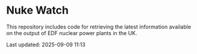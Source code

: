 # Nuke Watch

This repository includes code for retrieving the latest information available on the output of EDF nuclear power plants in the UK.

Last updated: 2025-09-09 11:13